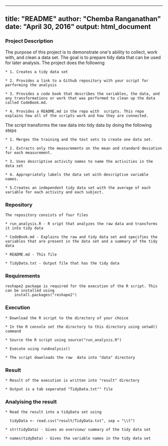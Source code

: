 
---
title: "README"
author: "Chemba Ranganathan"
date: "April 30, 2016"
output: html_document
---

### Project Description
The purpose of this project is to demonstrate one's ability to collect, work with, and clean a data set. The goal is to prepare tidy data that can be used for later analysis. The project does the following

    * 1. Creates a tidy data set 
    
    * 2. Provides a link to a Github repository with your script for performing the analysis
    
    * 3. Provides a code book that describes the variables, the data, and any transformations or work that was performed to clean up the data called CodeBook.md. 
    
    * 4. Provides a README.md in the repo with  scripts. This repo explains how all of the scripts work and how they are connected.
    
The script transforms the raw data into tidy data by doing the following steps

    * 1. Merges the training and the test sets to create one data set.
    
    * 2. Extracts only the measurements on the mean and standard deviation for each measurement.
    
    * 3. Uses descriptive activity names to name the activities in the data set
    
    * 4. Appropriately labels the data set with descriptive variable names.
    
    * 5.Creates an independent tidy data set with the average of each variable for each activity and each subject.

### Repository

    The repository consists of four files

    * run_analysis.R - R sript that analyzes the raw data and transforms it into tidy data
    
    * CodeBook.md - Explains the raw and tidy data set and specifies the variables that are present in the data set and a summary of the tidy data
    
    * README.md - This file 
    
    * TidyData.txt - Output file that has the tidy data

### Requirements

    reshape2 package is required for the execution of the R script. This can be installed using 
        install.packages("reshape2")
    
### Execution

    * Download the R script to the directory of your choice
    
    * In the R console set the directory to this directory using setwd() command
    
    * Source the R script using source("run_analysis.R")
    
    * Execute using runAnalysis()
    
    * The script downloads the raw  data into "data" directory 
    


### Result

    * Result of the execution is written into "result" directory
    
    * Output is a tab seperated "TidyData.txt"" file
    
### Analyising the result

    * Read the result into a tidyData set using
    
      tidyData <- read.csv("result/TidyData.txt", sep = "\\t")
    
    * str(tidyData) - Gives an overview/ summary of the tidy data set
    
    * names(tidyData) - Gives the variable names in the tidy data set
    
